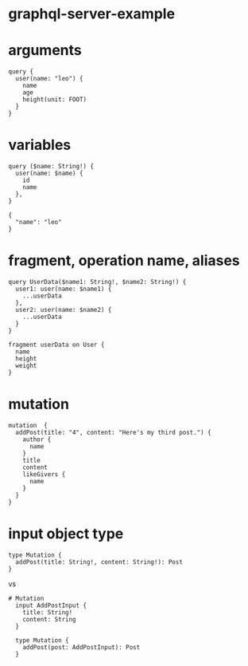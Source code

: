 # graphql-server-example

# arguments

```
query {
  user(name: "leo") {
    name
    age
    height(unit: FOOT)
  }
}
```

# variables

```
query ($name: String!) {
  user(name: $name) {
    id
    name
  },
}

{
  "name": "leo"
}
```

# fragment, operation name, aliases

```
query UserData($name1: String!, $name2: String!) {
  user1: user(name: $name1) {
    ...userData
  },
  user2: user(name: $name2) {
    ...userData
  }
}

fragment userData on User {
  name
  height
  weight
}
```

# mutation

```
mutation  {
  addPost(title: "4", content: "Here's my third post.") {
    author {
      name
    }
    title
    content
    likeGivers {
      name
    }
  }
}
```

# input object type

```
type Mutation {
  addPost(title: String!, content: String!): Post
}

```

vs

```
# Mutation
  input AddPostInput {
    title: String!
    content: String
  }

  type Mutation {
    addPost(post: AddPostInput): Post
  }
```